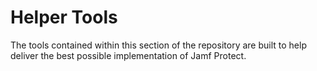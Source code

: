 # Helper Tools

The tools contained within this section of the repository are built to help deliver the best possible implementation of Jamf Protect.
